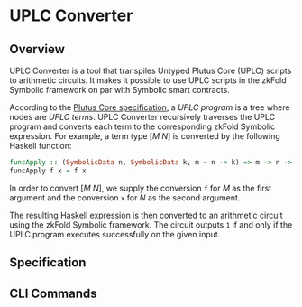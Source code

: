 # UPLC Converter

## Overview
UPLC Converter is a tool that transpiles Untyped Plutus Core (UPLC) scripts to arithmetic circuits. It makes it possible to use UPLC scripts in the zkFold Symbolic framework on par with Symbolic smart contracts.

According to the [Plutus Core specification](https://plutus.cardano.intersectmbo.org/resources/plutus-core-spec.pdf), a _UPLC program_ is a tree where nodes are _UPLC terms_. UPLC Converter recursively traverses the UPLC program and converts each term to the corresponding zkFold Symbolic expression. For example, a term type $[M~ N]$ is converted by the following Haskell function:
```Haskell
funcApply :: (SymbolicData n, SymbolicData k, m ~ n -> k) => m -> n -> k
funcApply f x = f x
```
In order to convert $[M~ N]$, we supply the conversion `f` for $M$ as the first argument and the conversion `x` for $N$ as the second argument.

The resulting Haskell expression is then converted to an arithmetic circuit using the zkFold Symbolic framework. The circuit outputs `1` if and only if the UPLC program executes successfully on the given input.

## Specification

## CLI Commands